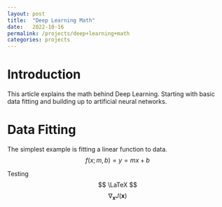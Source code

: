 ```yaml
---
layout: post
title:  "Deep Learning Math"
date:   2022-10-16
permalink: /projects/deep+learning+math
categories: projects
---
```


# Introduction
This article explains the math behind Deep Learning. Starting with basic data fitting and building up to artificial neural networks.

# Data Fitting
The simplest example is fitting a linear function to data. $$ f(x; m, b) = y = mx + b $$

Testing $$ \LaTeX $$ $$ \nabla_\boldsymbol{x} J(\boldsymbol{x}) $$
